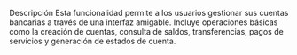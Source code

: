 Descripción
Esta funcionalidad permite a los usuarios gestionar sus cuentas bancarias a través de una interfaz amigable. Incluye operaciones básicas como la creación de cuentas, consulta de saldos, transferencias, pagos de servicios y generación de estados de cuenta.